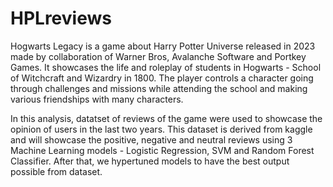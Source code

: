 # HPLreviews
Hogwarts Legacy is a game about Harry Potter Universe released in 2023 made by collaboration of Warner Bros, Avalanche Software and Portkey Games. It showcases the life and roleplay of students in Hogwarts - School of Witchcraft and Wizardry in 1800. The player controls a character going through challenges and missions while attending the school and making various friendships with many characters.

In this analysis, datatset of reviews of the game were used to showcase the opinion of users in the last two years. This dataset is derived from kaggle and will showcase the positive, negative and neutral reviews using 3 Machine Learning models - Logistic Regression, SVM and Random Forest Classifier. After that, we hypertuned models to have the best output possible from dataset.
